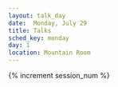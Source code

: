 ```yaml
---
layout: talk_day
date:  Monday, July 29
title: Talks
sched_key: monday
day: 1
location: Mountain Room
---
```

{% increment session_num %}



